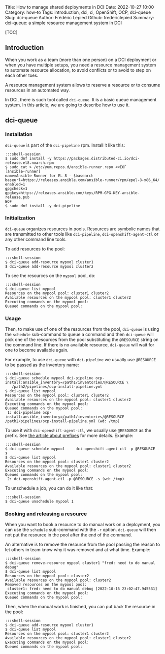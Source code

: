 Title: How to manage shared deployments in DCI
Date: 2022-10-27 10:00
Category: how-to
Tags: introduction, dci, ci, OpenShift, OCP, dci-queue
Slug: dci-queue
Author: Frédéric Lepied
Github: fredericlepied
Summary: dci-queue: a simple resource management system in DCI

[TOC]

## Introduction

When you work as a team (more than one person) on a DCI deployment or
when you have multiple setups, you need a resource management system
to automate resource allocation, to avoid conflicts or to avoid to
step on each other toes.

A resource management system allows to reserve a resource or to
consume resources in an automated way.

In DCI, there is such tool called `dci-queue`. It is a basic queue
management system. In this article, we are going to describe how to
use it.

## dci-queue

### Installation

`dci-queue` is part of the `dci-pipeline` rpm. Install it like this:

    :::shell-session
    $ sudo dnf install -y https://packages.distributed-ci.io/dci-release.el8.noarch.rpm
    $ sudo cat > /etc/yum.repos.d/ansible-runner.repo <<EOF
    [ansible-runner]
    name=Ansible Runner for EL 8 - $basearch
    baseurl=https://releases.ansible.com/ansible-runner/rpm/epel-8-x86_64/
    enabled=1
    gpgcheck=1
    gpgkey=https://releases.ansible.com/keys/RPM-GPG-KEY-ansible-release.pub
    EOF
    $ sudo dnf install -y dci-pipeline

### Initialization

`dci-queue` organizes resources in pools. Resources are symbolic names
that are transmitted to other tools like `dci-pipeline`,
`dci-openshift-agent-ctl` or any other command line tools.

To add resources to the pool:

    :::shell-session
    $ dci-queue add-resource mypool cluster1
    $ dci-queue add-resource mypool cluster2

To see the resources on the `mypool` pool, do:

    :::shell-session
    $ dci-queue list mypool
    Resources on the mypool pool: cluster1 cluster2
    Available resources on the mypool pool: cluster1 cluster2
    Executing commands on the mypool pool:
    Queued commands on the mypool pool:

### Usage

Then, to make use of one of the resources from the pool, `dci-queue`
is using the `schedule` sub-command to queue a command and then
`dci-queue` will pick one of the resources from the pool substituting
the `@RESOURCE` string on the command line. If there is no available
resource, `dci-queue` will wait for one to become available again.

For example, to use `dci-queue` with `dci-pipeline` we usually use
`@RESOURCE` to be passed as the inventory name:

    :::shell-session
    $ dci-queue schedule mypool dci-pipeline ocp-install:ansible_inventory=/path1/inventories/@RESOURCE \
       /path2/pipelines/ocp-install-pipeline.yml
    $ dci-queue list mypool
    Resources on the mypool pool: cluster1 cluster2
    Available resources on the mypool pool: cluster1 cluster2
    Executing commands on the mypool pool:
    Queued commands on the mypool pool:
     1: dci-pipeline ocp-install:ansible_inventory=/path1/inventories/@RESOURCE /path2/pipelines/ocp-install-pipeline.yml (wd: /tmp)

To use it with `dci-openshift-agent-ctl`, we usually use `@RESOURCE`
as the prefix. See [the article about prefixes](using-prefixes.html)
for more details. Example:

    :::shell-session
    $ dci-queue schedule mypool --  dci-openshift-agent-ctl -p @RESOURCE -s
    $ dci-queue list mypool
    Resources on the mypool pool: cluster1 cluster2
    Available resources on the mypool pool: cluster1 cluster2
    Executing commands on the mypool pool:
    Queued commands on the mypool pool:
     2: dci-openshift-agent-ctl -p @RESOURCE -s (wd: /tmp)

To unschedule a job, you can do it like that:

    :::shell-session
    $ dci-queue unschedule mypool 1

### Booking and releasing a resource

When you want to book a resource to do manual work on a deployment,
you can use the `schedule` sub-command with the `-r`
option. `dci-queue` will then not put the resource in the pool after
the end of the command.

An alternative is to remove the resource from the pool passing the
reason to let others in team know why it was removed and at what
time. Example:

    :::shell-session
    $ dci-queue remove-resource mypool cluster1 "fred: need to do manual debug"
    $ dci-queue list mypool
    Resources on the mypool pool: cluster2
    Available resources on the mypool pool: cluster2
    Removed resources on the mypool pool:
     cluster1: fred: need to do manual debug [2022-10-16 23:02:47.945531]
    Executing commands on the mypool pool:
    Queued commands on the mypool pool:

Then, when the manual work is finished, you can put back the resource
in the pool:

    :::shell-session
    $ dci-queue add-resource mypool cluster1
    $ dci-queue list mypool
    Resources on the mypool pool: cluster1 cluster2
    Available resources on the mypool pool: cluster1 cluster2
    Executing commands on the mypool pool:
    Queued commands on the mypool pool:
